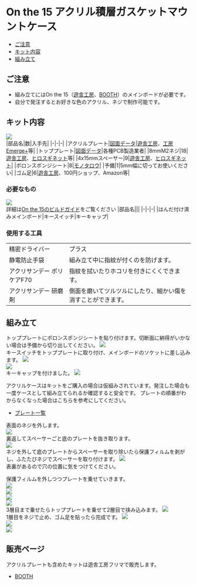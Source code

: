 # On the 15 アクリル積層ガスケットマウントケース
- [ご注意](#ご注意)
- [キット内容](#キット内容)
- [組み立て](#組み立て)

## ご注意
- 組み立てにはOn the 15（[遊舎工房](https://shop.yushakobo.jp/products/4994)、[BOOTH](https://tarohayashi.booth.pm/items/3672079)）のメインボードが必要です。
- 自分で発注するとお好きな色のアクリル、ネジで制作可能です。

## キット内容
![](img/IMG_9106.jpeg)  
|部品名|数|入手先|
|-|-|-|
|アクリルプレート|[図面データ](data.md)|[遊舎工房](https://shop.yushakobo.jp/collections/services/products/lasercut)、[工房Emerge+](https://www.emergeplus.jp)等|
|トッププレート|[図面データ](data.md)|各種PCB製造業者|
|8mmM2ネジ|18|[遊舎工房](https://shop.yushakobo.jp/products/a0800n2?_pos=2&_sid=6d67644cd&_ss=r&variant=37665433026721)、[ヒロスギネット](https://www.hirosugi-net.co.jp/shop/g/g102178/)等|
|4x15mmスペーサー|9|[遊舎工房](https://shop.yushakobo.jp/products/a0800c2?_pos=1&_sid=19dbc8a58&_ss=r&variant=37665435484321)、[ヒロスギネット](https://www.hirosugi-net.co.jp/shop/g/g2404/)|
|ポロンスポンジシート|8|[モノタロウ](https://www.monotaro.com/p/1871/7195/)|
|予備|1|5mm幅に切ってお使いください|
|ゴム足|6|[遊舎工房](https://shop.yushakobo.jp/collections/all-keyboard-parts/products/a0800ur-01-6?variant=37665431060641)、100円ショップ、Amazon等|

### 必要なもの
![](img/IMG_9109.jpeg)  
詳細は[On the 15のビルドガイド](https://github.com/Taro-Hayashi/On-the-15/blob/main/README.md)をご覧ください
|部品名|||
|-|-|-|
|はんだ付け済みメインボード|キースイッチ|キーキャップ|

### 使用する工具
|||
|-|-|
|精密ドライバー|プラス|
|静電防止手袋|組み立て中に指紋が付くのを防げます。|
|アクリサンデー ポリケアF70|指紋を拭いたりホコリを付きにくくできます。|
|アクリサンデー 研磨剤|側面を磨いてツルツルにしたり、細かい傷を消すことができます。|


## 組み立て
 
トッププレートにポロンスポンジシートを貼り付けます。切断面に納得がいかない場合は予備から切り出してください。
![](img/IMG_9113.jpeg)  
キースイッチをトッププレートに取り付け、メインボードのソケットに差し込みます。
![](img/IMG_9119.jpeg)  
![](img/IMG_9121.jpeg)  
キーキャップを付けました。
![](img/IMG_9122.jpeg)  
 
アクリルケースはキットをご購入の場合は仮組みされています。発注した場合も一度ケースとして組み立てられるか確認すると安全です。 
プレートの順番がわからなくなった場合はこちらを参考にしてください。
 - [プレート一覧](plates.md)
  
表面のネジを外します。  
![](img/IMG_9076.jpeg)  
裏返してスペーサーごと底のプレートを抜き取ります。  
![](img/IMG_9077.jpeg)  
ネジを外して底のプレートからスペーサーを取り除いたら保護フィルムを剥がし、ふたたびネジでスペーサーを取り付けます。 
![](img/IMG_9127.jpeg)  
表裏があるので穴の位置に気をつけてください。  
  
保護フィルムを外しつつプレートを乗せていきます。  
![](img/IMG_9128.jpeg)  
![](img/IMG_9130.jpeg)  
![](img/IMG_9132.jpeg)  
![](img/IMG_9136.jpeg)  
3層目まで乗せたらトッププレートを乗せて2層目で挟み込みます。
![](img/IMG_9140.jpeg)  
1層目をネジで止め、ゴム足を貼ったら完成です。
![](img/IMG_9143.jpeg)  
![](img/IMG_9150.jpeg)  
![](img/IMG_9145.jpeg) 

## 販売ページ
アクリルプレートも含めたキットは遊舎工房フリマで販売します。
- [BOOTH](https://tarohayashi.booth.pm/items/4144806)  

